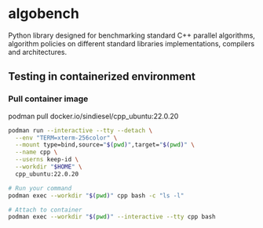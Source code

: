 # algobench
Python library designed for benchmarking standard C++ parallel algorithms, algorithm policies on different standard libraries implementations, compilers and architectures.

## Testing in containerized environment
### Pull container image

podman pull docker.io/sindiesel/cpp_ubuntu:22.0.20

```bash
podman run --interactive --tty --detach \
  --env "TERM=xterm-256color" \
  --mount type=bind,source="$(pwd)",target="$(pwd)" \
  --name cpp \
  --userns keep-id \
  --workdir "$HOME" \
  cpp_ubuntu:22.0.20

# Run your command
podman exec --workdir "$(pwd)" cpp bash -c "ls -l"

# Attach to container
podman exec --workdir "$(pwd)" --interactive --tty cpp bash
```
